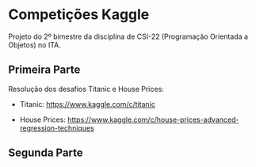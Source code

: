 # Competições Kaggle

Projeto do 2º bimestre da disciplina de CSI-22 (Programação Orientada a Objetos) no ITA.

## Primeira Parte

Resolução dos desafios Titanic e House Prices:

- Titanic: https://www.kaggle.com/c/titanic


- House Prices: https://www.kaggle.com/c/house-prices-advanced-regression-techniques
 
## Segunda Parte

